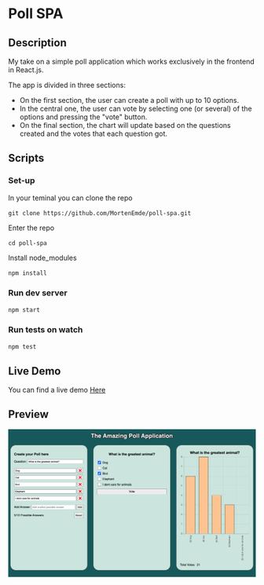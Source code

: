 # Poll SPA

## Description
My take on a simple poll application which works exclusively in the frontend in React.js.

The app is divided in three sections:
* On the first section, the user can create a poll with up to 10 options. 
* In the central one, the user can vote by selecting one (or several) of the options and pressing the "vote" button. 
* On the final section, the chart will update based on the questions created and the votes that each question got.

## Scripts

### Set-up
In your teminal you can clone the repo
```
git clone https://github.com/MortenEmde/poll-spa.git
```
Enter the repo
```
cd poll-spa
```
Install node_modules
```
npm install
```

### Run dev server
```
npm start
```

### Run tests on watch
```
npm test
```

## Live Demo
You can find a live demo [Here](https://the-amazing-poll-app.netlify.app/)

## Preview
<img src="./public/images/preview.png" alt="app preview" width="1000"/>
